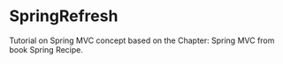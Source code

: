 SpringRefresh
=============

Tutorial on Spring MVC concept based on the Chapter: Spring MVC from book Spring Recipe.
